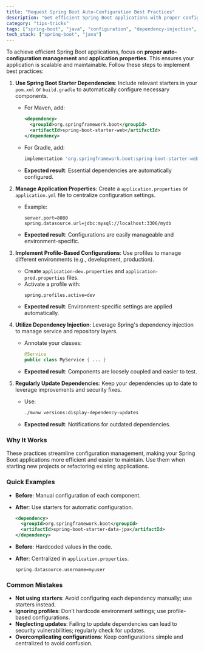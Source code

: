 ```yaml
---
title: "Request Spring Boot Auto-Configuration Best Practices"
description: "Get efficient Spring Boot applications with proper configuration management"
category: "tips-tricks"
tags: ["spring-boot", "java", "configuration", "dependency-injection", "microservices"]
tech_stack: ["spring-boot", "java"]
---
```


To achieve efficient Spring Boot applications, focus on **proper auto-configuration management** and **application properties**. This ensures your application is scalable and maintainable. Follow these steps to implement best practices:

1. **Use Spring Boot Starter Dependencies**: Include relevant starters in your `pom.xml` or `build.gradle` to automatically configure necessary components.
   - For Maven, add:
     ```xml
     <dependency>
       <groupId>org.springframework.boot</groupId>
       <artifactId>spring-boot-starter-web</artifactId>
     </dependency>
     ```
   - For Gradle, add:
     ```groovy
     implementation 'org.springframework.boot:spring-boot-starter-web'
     ```
   - **Expected result**: Essential dependencies are automatically configured.

2. **Manage Application Properties**: Create a `application.properties` or `application.yml` file to centralize configuration settings.
   - Example:
     ```properties
     server.port=8080
     spring.datasource.url=jdbc:mysql://localhost:3306/mydb
     ```
   - **Expected result**: Configurations are easily manageable and environment-specific.

3. **Implement Profile-Based Configurations**: Use profiles to manage different environments (e.g., development, production).
   - Create `application-dev.properties` and `application-prod.properties` files.
   - Activate a profile with:
     ```bash
     spring.profiles.active=dev
     ```
   - **Expected result**: Environment-specific settings are applied automatically.

4. **Utilize Dependency Injection**: Leverage Spring's dependency injection to manage service and repository layers.
   - Annotate your classes:
     ```java
     @Service
     public class MyService { ... }
     ```
   - **Expected result**: Components are loosely coupled and easier to test.

5. **Regularly Update Dependencies**: Keep your dependencies up to date to leverage improvements and security fixes.
   - Use:
     ```bash
     ./mvnw versions:display-dependency-updates
     ```
   - **Expected result**: Notifications for outdated dependencies.

### Why It Works
These practices streamline configuration management, making your Spring Boot applications more efficient and easier to maintain. Use them when starting new projects or refactoring existing applications.

### Quick Examples
- **Before**: Manual configuration of each component.
- **After**: Use starters for automatic configuration.
  ```xml
  <dependency>
    <groupId>org.springframework.boot</groupId>
    <artifactId>spring-boot-starter-data-jpa</artifactId>
  </dependency>
  ```

- **Before**: Hardcoded values in the code.
- **After**: Centralized in `application.properties`.
  ```properties
  spring.datasource.username=myuser
  ```

### Common Mistakes
- **Not using starters**: Avoid configuring each dependency manually; use starters instead.
- **Ignoring profiles**: Don’t hardcode environment settings; use profile-based configurations.
- **Neglecting updates**: Failing to update dependencies can lead to security vulnerabilities; regularly check for updates.
- **Overcomplicating configurations**: Keep configurations simple and centralized to avoid confusion.